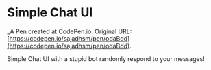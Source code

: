# Simple Chat UI
 _A Pen created at CodePen.io. Original URL: [https://codepen.io/sajadhsm/pen/odaBdd](https://codepen.io/sajadhsm/pen/odaBdd).

 Simple Chat UI with a stupid bot randomly respond to your messages!